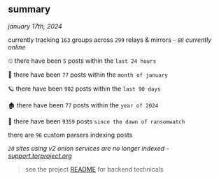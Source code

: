 
## summary
_january 17th, 2024_

currently tracking `163` groups across `299` relays & mirrors - _`88` currently online_

⏲ there have been `5` posts within the `last 24 hours`

🦈 there have been `77` posts within the `month of january`

🪐 there have been `902` posts within the `last 90 days`

🏚 there have been `77` posts within the `year of 2024`

🦕 there have been `9359` posts `since the dawn of ransomwatch`

there are `96` custom parsers indexing posts

_`20` sites using v2 onion services are no longer indexed - [support.torproject.org](https://support.torproject.org/onionservices/v2-deprecation/)_

> see the project [README](https://github.com/joshhighet/ransomwatch#ransomwatch--) for backend technicals
